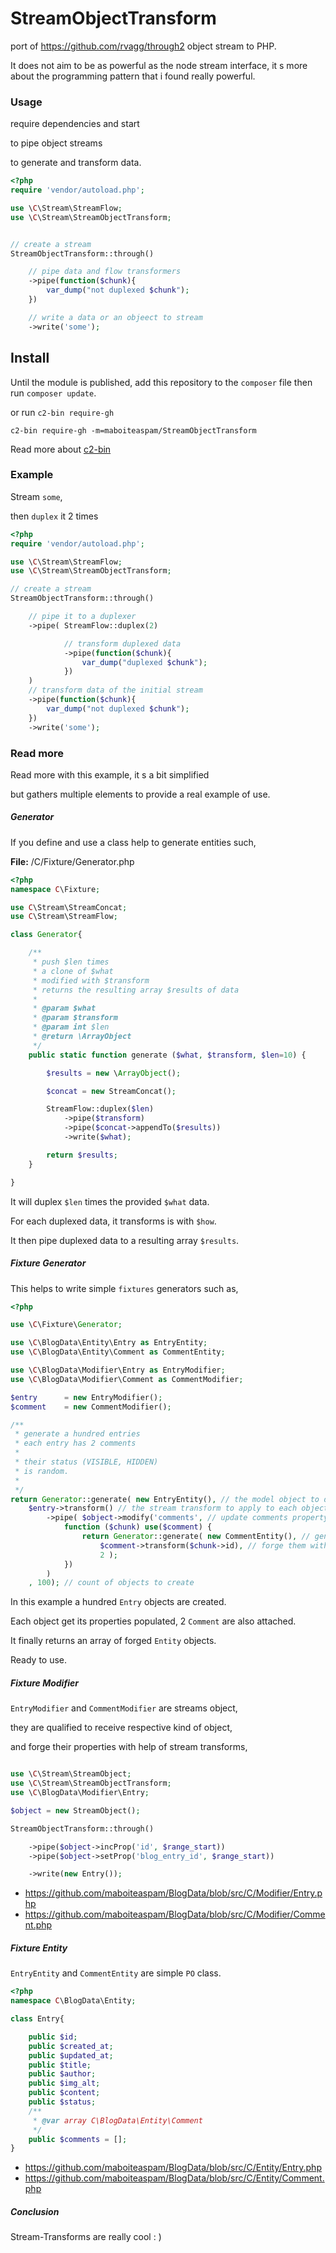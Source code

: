 # StreamObjectTransform
port of https://github.com/rvagg/through2 object stream to PHP.

It does not aim to be as powerful as the node stream interface, 
it s more about the programming pattern that i found really powerful.

### Usage

require dependencies and start

to pipe object streams

to generate and transform data.


```php
<?php
require 'vendor/autoload.php';

use \C\Stream\StreamFlow;
use \C\Stream\StreamObjectTransform;


// create a stream
StreamObjectTransform::through()

    // pipe data and flow transformers
    ->pipe(function($chunk){
        var_dump("not duplexed $chunk");
    })

    // write a data or an objeect to stream
    ->write('some');

```

## Install

Until the module is published,
add this repository to the `composer` file
then run `composer update`.

or run `c2-bin require-gh`

```
c2-bin require-gh -m=maboiteaspam/StreamObjectTransform
```

Read more about [c2-bin](https://github.com/maboiteaspam/c2-bin)


### Example

Stream `some`,

then `duplex` it 2 times

```php
<?php
require 'vendor/autoload.php';

use \C\Stream\StreamFlow;
use \C\Stream\StreamObjectTransform;

// create a stream
StreamObjectTransform::through()

    // pipe it to a duplexer
    ->pipe( StreamFlow::duplex(2)

            // transform duplexed data
            ->pipe(function($chunk){
                var_dump("duplexed $chunk");
            })
    )
    // transform data of the initial stream
    ->pipe(function($chunk){
        var_dump("not duplexed $chunk");
    })
    ->write('some');

```


### Read more

Read more with this example, it s a bit simplified

but gathers multiple elements to provide a real example of use.

##### Generator

If you define and use a class help to generate entities such,

__File:__ /C/Fixture/Generator.php

```php
<?php
namespace C\Fixture;

use C\Stream\StreamConcat;
use C\Stream\StreamFlow;

class Generator{

    /**
     * push $len times
     * a clone of $what
     * modified with $transform
     * returns the resulting array $results of data
     *
     * @param $what
     * @param $transform
     * @param int $len
     * @return \ArrayObject
     */
    public static function generate ($what, $transform, $len=10) {

        $results = new \ArrayObject();

        $concat = new StreamConcat();

        StreamFlow::duplex($len)
            ->pipe($transform)
            ->pipe($concat->appendTo($results))
            ->write($what);

        return $results;
    }

}
```

It will duplex `$len` times the provided `$what` data.

For each duplexed data, it transforms is with `$how`.

It then pipe duplexed data to a resulting array `$results`.

##### Fixture Generator

This helps to write simple `fixtures` generators such as,

```php
<?php

use \C\Fixture\Generator;

use \C\BlogData\Entity\Entry as EntryEntity;
use \C\BlogData\Entity\Comment as CommentEntity;

use \C\BlogData\Modifier\Entry as EntryModifier;
use \C\BlogData\Modifier\Comment as CommentModifier;

$entry      = new EntryModifier();
$comment    = new CommentModifier();

/**
 * generate a hundred entries
 * each entry has 2 comments
 *
 * their status (VISIBLE, HIDDEN)
 * is random.
 *
 */
return Generator::generate( new EntryEntity(), // the model object to duplex
    $entry->transform() // the stream transform to apply to each object
        ->pipe( $object->modify('comments', // update comments property
            function ($chunk) use($comment) {
                return Generator::generate( new CommentEntity(), // generate 2 comments
                    $comment->transform($chunk->id), // forge them with this stream transform
                    2 );
            })
        )
    , 100); // count of objects to create
```

In this example a hundred `Entry` objects are created.

Each object get its properties populated, 2 `Comment` are also attached.

It finally returns an array of forged `Entity` objects.

Ready to use.

##### Fixture Modifier

`EntryModifier` and `CommentModifier` are streams object,

they are qualified to receive respective kind of object,

and forge their properties with help of stream transforms,

```php

use \C\Stream\StreamObject;
use \C\Stream\StreamObjectTransform;
use \C\BlogData\Modifier\Entry;

$object = new StreamObject();

StreamObjectTransform::through()

    ->pipe($object->incProp('id', $range_start))
    ->pipe($object->setProp('blog_entry_id', $range_start))

    ->write(new Entry());
```

- https://github.com/maboiteaspam/BlogData/blob/src/C/Modifier/Entry.php
- https://github.com/maboiteaspam/BlogData/blob/src/C/Modifier/Comment.php

##### Fixture Entity

`EntryEntity` and `CommentEntity` are simple `PO` class.

```php
<?php
namespace C\BlogData\Entity;

class Entry{

    public $id;
    public $created_at;
    public $updated_at;
    public $title;
    public $author;
    public $img_alt;
    public $content;
    public $status;
    /**
     * @var array C\BlogData\Entity\Comment
     */
    public $comments = [];
}
```

- https://github.com/maboiteaspam/BlogData/blob/src/C/Entity/Entry.php
- https://github.com/maboiteaspam/BlogData/blob/src/C/Entity/Comment.php

##### Conclusion

Stream-Transforms are really cool : )
